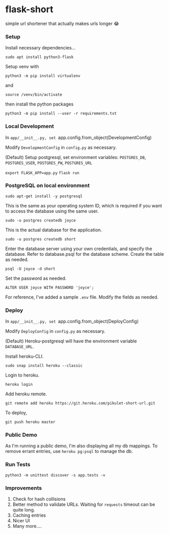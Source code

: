 # flask-short
simple url shortener that actually makes urls longer 😂

### Setup

Install necessary dependencies...

`sudo apt install python3-flask`

Setup venv with 

`python3 -m pip install virtualenv`

and

`source /venv/bin/activate`

then install the python packages

`python3 -m pip install --user -r requirements.txt`

### Local Development

In `app/__init__.py, set `app.config.from_object(DevelopmentConfig)

Modify `DevelopmentConfig` in `config.py` as necessary.

(Default) Setup postgresql, set environment variables:
`POSTGRES_DB`, `POSTGRES_USER`, `POSTGRES_PW`, `POSTGRES_URL`

`export FLASK_APP=app.py`
`flask run`

### PostgreSQL on local environment

`sudo apt-get install -y postgresql`

This is the same as your operating system ID, which is required if you want to access the database using the same user.

`sudo -u postgres createdb joyce` 

This is the actual database for the application.

`sudo -u postgres createdb short`

Enter the database server using your own credentials, and specify the database. Refer to database.psql for the database scheme. Create the table as needed.

`psql -U joyce -d short`

Set the password as needed.

`ALTER USER joyce WITH PASSWORD 'joyce';`

For reference, I've added a sample `.env` file. Modify the fields as needed.

### Deploy

In `app/__init__.py, set `app.config.from_object(DeployConfig)

Modify `DeployConfig` in `config.py` as necessary.

(Default) Heroku-postgresql will have the environment variable `DATABASE_URL`.

Install heroku-CLI.

`sudo snap install heroku --classic`

Login to heroku.

`heroku login`

Add heroku remote.

`git remote add heroku https://git.heroku.com/pikulet-short-url.git`

To deploy,

`git push heroku master`

### Public Demo

As I'm running a public demo, I'm also displaying all my db mappings. To remove
errant entries, use `heroku pg:psql` to manage the db.

### Run Tests

`python3 -m unittest discover -s app.tests -v`

### Improvements

1. Check for hash collisions
2. Better method to validate URLs. Waiting for `requests` timeout can be quite long.
3. Caching entries
4. Nicer UI
5. Many more....



